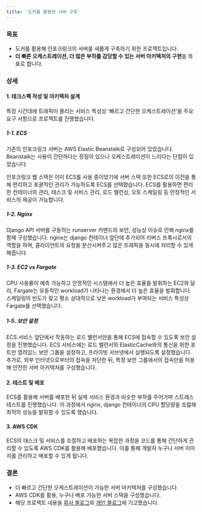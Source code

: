 ```yaml
---
title: '도커를 활용한 서버 구축'
---
```


### 목표
- 도커를 활용해 인포크링크의 서버를 새롭게 구축하기 위한 프로젝트입니다.
- **더 빠른 오케스트레이션, 더 많은 부하를 감당할 수 있는 서버 아키텍처의 구현**을 목표로 합니다.

### 상세
#### 1. 테크스펙 작성 및 아키텍처 설계
특정 시간대에 트래픽이 몰리는 서비스 특성상 '빠르고 간단한 오케스트레이션'을 주요 요구 사항으로 프로젝트를 진행했습니다.

##### 1-1. ECS
기존의 인포크링크 서버는 AWS Elastic Beanstalk로 구성되어 있었습니다.
Beanstalk는 사용이 간단하다는 장점이 있으나 오케스트레이션이 느리다는 단점이 있었습니다.

인포크링크 웹 스택은 이미 ECS를 사용 중이었기에 서버 스택 또한 ECS로의 이전을 통해 편리하고 포괄적인 관리가 가능하도록 ECS를 선택했습니다. ECS를 활용하면 편리한 컨테이너의 관리, 태스크 및 서비스 관리, 로드 밸런싱, 오토 스케일링 등 안정적인 서비스의 제공이 가능합니다.

##### 1-2. Nginx
Django API 서버를 구동하는 runserver 커맨드의 보안, 성능상 이슈로 인해 nginx를 함께 구성했습니다.
nginx는 django 컨테이너 앞단에 추가되어 리버스 프록시로서의 역할을 하며, 클라이언트의 요청을 분산시켜주고 많은 트래픽을 동시에 처리할 수 있게 해줍니다.

##### 1-3. EC2 vs Fargate
CPU 사용륭이 예측 가능하고 안정적인 시스템에서 더 높은 효율을 발휘하는 EC2와 달리, Fargate는 유동적인 workload가 나타나는 환경에서 더 높은 효율을 발휘합니다.
스케일링의 빈도가 잦고 평소 상대적으로 낮은 workload가 부여되는 서비스 특성상 Fargate를 선택했습니다.

##### 1-5. 보안 설정
ECS 서비스 앞단에서 작동하는 로드 밸런서만을 통해 ECS에 접속할 수 있도록 보안 설정을 진행했습니다.
ECS 서비스에는 로드 밸런서와 ElasticCache와의 통신을 위한 포트만 열려있느 보안 그룹을 설정하고, 프라이빗 서브넷에서 실행되도록 설정했습니다.
추가로, 외부 인터넷으로부터의 접속을 차단한 뒤, 특정 보안 그룹에서의 접속만을 허용해 안전한 서버 아키텍처를 구성했습니다.

#### 2. 테스트 및 배포
ECS를 활용해 서버를 배포한 뒤 실제 서비스 환경과 비슷한 부하를 주어가며 스트레스 테스트를 진행했습니다. 이 과정에서 nginx, django 컨테이너의 CPU 할당량을 조젏해 최적의 성능을 발휘할 수 있도록 했습니다.

#### 3. AWS CDK
ECS의 태스크 및 서비스를 조절하고 배포하는 복잡한 과정을 코드를 통해 간단하게 관리할 수 있도록 AWS CDK를 활용해 배포했습니다. 이를 통해 개발자 누구나 서버 이미지를 관리하고 배포할 수 있게 됩니다.

### 결론
- 더 빠르고 간단한 오케스트레이션이 가능한 서버 아키텍처를 구성했습니다.
- AWS CDK를 활용, 누구나 배포 가능한 서버 스택을 구성했습니다.
- 해당 프로젝트 내용을 [회사 블로그](https://medium.com/ab-z/%EA%B8%89%EA%B2%A9%ED%95%98%EA%B2%8C-%EC%A6%9D%EA%B0%80%ED%95%98%EB%8A%94-%ED%8A%B8%EB%9E%98%ED%94%BD-%EC%96%B4%EB%96%BB%EA%B2%8C-%EB%8C%80%EB%B9%84%ED%95%A0%EA%B9%8C-d92f2fbf2130)와 [개인 블로그](https://velog.io/@gouz7514/ECS%EC%99%80-Docker-%EC%82%AC%EC%9A%A9%EA%B8%B0-0%EB%B6%80-%EC%84%9C%EB%A1%A0)에 기고했습니다.